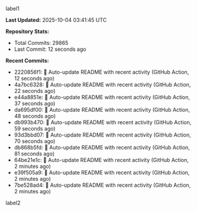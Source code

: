 
label1 
<!-- ACTIVITY_START -->
**Last Updated:** 2025-10-04 03:41:45 UTC

**Repository Stats:**
- Total Commits: 29865
- Last Commit: 12 seconds ago

**Recent Commits:**
- 2220856f1: 🤖 Auto-update README with recent activity (GitHub Action, 12 seconds ago)
- 4a7bc6328: 🤖 Auto-update README with recent activity (GitHub Action, 22 seconds ago)
- e44a8851e: 🤖 Auto-update README with recent activity (GitHub Action, 37 seconds ago)
- da695df00: 🤖 Auto-update README with recent activity (GitHub Action, 48 seconds ago)
- db993b470: 🤖 Auto-update README with recent activity (GitHub Action, 59 seconds ago)
- 93d3bbd07: 🤖 Auto-update README with recent activity (GitHub Action, 70 seconds ago)
- db868b5fd: 🤖 Auto-update README with recent activity (GitHub Action, 81 seconds ago)
- 64be21e1c: 🤖 Auto-update README with recent activity (GitHub Action, 2 minutes ago)
- e39f505a9: 🤖 Auto-update README with recent activity (GitHub Action, 2 minutes ago)
- 7be528ad4: 🤖 Auto-update README with recent activity (GitHub Action, 2 minutes ago)
<!-- ACTIVITY_END -->

label2
